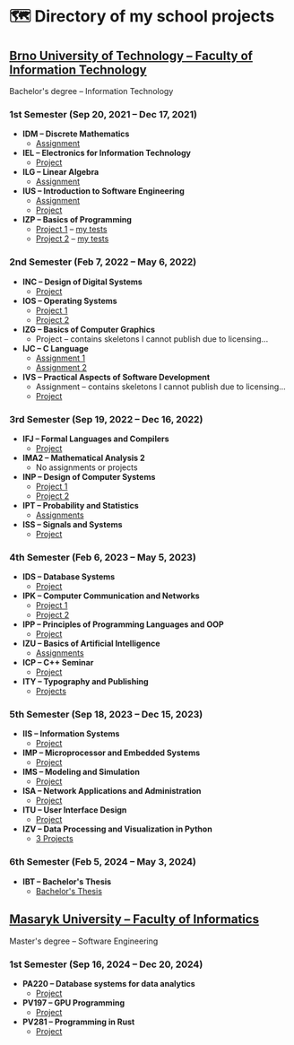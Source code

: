 # 🗺️ Directory of my school projects

## [Brno University of Technology – Faculty of Information Technology](https://www.fit.vut.cz/.en)

Bachelor's degree – Information Technology

### 1st Semester (Sep 20, 2021 – Dec 17, 2021)

- **IDM – Discrete Mathematics**
  - [Assignment](https://github.com/JosefKuchar/idm-hw)
- **IEL – Electronics for Information Technology**  
  - [Project](https://github.com/JosefKuchar/iel-projekt-1)
- **ILG – Linear Algebra**
  - [Assignment](https://github.com/JosefKuchar/ilg-hw)
- **IUS – Introduction to Software Engineering**
  - [Assignment](https://github.com/JosefKuchar/ius-hw)
  - [Project](https://github.com/JosefKuchar/ius-project)
- **IZP – Basics of Programming**
  - [Project 1](https://github.com/JosefKuchar/izp-projekt-1) – [my tests](https://gist.github.com/JosefKuchar/bb83284d309465bdf7d9353e26dfa6e8)
  - [Project 2](https://github.com/JosefKuchar/izp-projekt-2) – [my tests](https://github.com/JosefKuchar/tests-izp-projekt-2)

### 2nd Semester (Feb 7, 2022 – May 6, 2022)

- **INC – Design of Digital Systems**
  - [Project](https://github.com/JosefKuchar/inc-project)
- **IOS – Operating Systems**
  - [Project 1](https://github.com/JosefKuchar/ios-hw1/)
  - [Project 2](https://github.com/JosefKuchar/ios-hw2/)
- **IZG – Basics of Computer Graphics**
  - Project – contains skeletons I cannot publish due to licensing...
- **IJC – C Language**
  - [Assignment 1](https://github.com/JosefKuchar/ijc-hw1)
  - [Assignment 2](https://github.com/JosefKuchar/ijc-hw2)
- **IVS – Practical Aspects of Software Development**
  - Assignment – contains skeletons I cannot publish due to licensing...
  - [Project](https://github.com/JosefKuchar/ivs-project)

### 3rd Semester (Sep 19, 2022 – Dec 16, 2022)

- **IFJ – Formal Languages and Compilers**
  - [Project](https://github.com/JosefKuchar/ifj-project)
- **IMA2 – Mathematical Analysis 2**
  - No assignments or projects
- **INP – Design of Computer Systems**
  - [Project 1](https://github.com/JosefKuchar/inp-project1)
  - [Project 2](https://github.com/JosefKuchar/inp-project2)
- **IPT – Probability and Statistics**
  - [Assignments](https://github.com/JosefKuchar/ipt-hw)
- **ISS – Signals and Systems**
  - [Project](https://github.com/JosefKuchar/iss-project)

### 4th Semester (Feb 6, 2023 – May 5, 2023)

- **IDS – Database Systems**
  - [Project](https://github.com/JosefKuchar/ids-project)
- **IPK – Computer Communication and Networks**
  - [Project 1](https://github.com/JosefKuchar/ipk-project1)
  - [Project 2](https://github.com/JosefKuchar/ipk-project2)
- **IPP – Principles of Programming Languages and OOP**
  - [Project](https://github.com/JosefKuchar/ipp-project)
- **IZU – Basics of Artificial Intelligence**
  - [Assignments](https://github.com/JosefKuchar/izu-projects)
- **ICP – C++ Seminar**
  - [Project](https://github.com/JosefKuchar/icp-project)
- **ITY – Typography and Publishing**
  - [Projects](https://github.com/JosefKuchar/ity-hw)

### 5th Semester (Sep 18, 2023 – Dec 15, 2023)

- **IIS – Information Systems**
  - [Project](https://github.com/JosefKuchar/iis-project)
- **IMP – Microprocessor and Embedded Systems**
  - [Project](https://github.com/JosefKuchar/imp-project)
- **IMS – Modeling and Simulation**
  - [Project](https://github.com/JosefKuchar/ims-project)
- **ISA – Network Applications and Administration**
  - [Project](https://github.com/JosefKuchar/isa-project)
- **ITU – User Interface Design**
  - [Project](https://github.com/JosefKuchar/itu-project)
- **IZV – Data Processing and Visualization in Python**
  - [3 Projects](https://github.com/JosefKuchar/izv-project)

### 6th Semester (Feb 5, 2024 – May 3, 2024)

- **IBT – Bachelor's Thesis**
  - [Bachelor's Thesis](https://github.com/JosefKuchar/text2video)

## [Masaryk University – Faculty of Informatics](https://www.muni.cz/en/about-us/organizational-structure/faculty-of-informatics)

Master's degree – Software Engineering

### 1st Semester (Sep 16, 2024 – Dec 20, 2024)

- **PA220 – Database systems for data analytics**
  - [Project](https://github.com/JosefKuchar/pa220-project)
- **PV197 – GPU Programming**
  - [Project](https://github.com/JosefKuchar/pv197-gpu-programming)
- **PV281 – Programming in Rust**
  - [Project](https://github.com/JosefKuchar/pv281-warcraft-ii)
